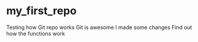 # my_first_repo
Testing how Git repo works
Git is awesome
I made some changes
Find out how the functions work
